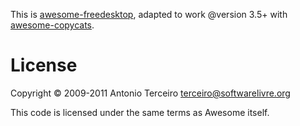 This is [awesome-freedesktop](https://github.com/terceiro/awesome-freedesktop),
adapted to work @version 3.5+ with [awesome-copycats](https://github.com/copycat-killer/awesome-copycats).

License
=======

Copyright © 2009-2011 Antonio Terceiro <terceiro@softwarelivre.org>

This code is licensed under the same terms as Awesome itself.
